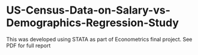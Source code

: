 # US-Census-Data-on-Salary-vs-Demographics-Regression-Study
This was developed using STATA as part of Econometrics final project. See PDF for full report
